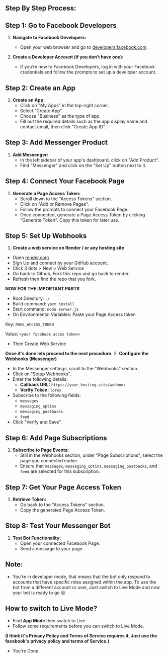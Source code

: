 ## Step By Step Process:

## Step 1: Go to Facebook Developers
1. **Navigate to Facebook Developers:**
   - Open your web browser and go to [developers.facebook.com](https://developers.facebook.com).

2. **Create a Developer Account (if you don’t have one):**
   - If you’re new to Facebook Developers, log in with your Facebook credentials and follow the prompts to set up a developer account.

## Step 2: Create an App
1. **Create an App:**
   - Click on "My Apps" in the top-right corner.
   - Select "Create App".
   - Choose "Business" as the type of app.
   - Fill out the required details such as the app display name and contact email, then click "Create App ID".

## Step 3: Add Messenger Product
1. **Add Messenger:**
   - In the left sidebar of your app's dashboard, click on "Add Product".
   - Find "Messenger" and click on the "Set Up" button next to it.

## Step 4: Connect Your Facebook Page
1. **Generate a Page Access Token:**
   - Scroll down to the "Access Tokens" section.
   - Click on "Add or Remove Pages".
   - Follow the prompts to connect your Facebook Page.
   - Once connected, generate a Page Access Token by clicking "Generate Token". Copy this token for later use.
   
## Step 5: Set Up Webhooks
  1. **Create a web service on Render / or any hosting site**
   - Open [render.com](https://render.com)
   - Sign Up and connect by your GitHub account.
   - Click 3 dots > New > Web Service
   - Go back to Github, Fork this repo and go back to render.
   - Refresh then find the repo that you fork.
   
   **NOW FOR THE IMPORTANT PARTS**
   
   - Root Directory: `./`
   - Build command: `yarn install`
   - Start command: `node server.js`
   - On Environmental Variables:
   Paste your Page Access token
   
   Key: `PAGE_ACCESS_TOKEN`
   
   Value: `<your facebook acces token>`
    
   - Then Create Web Service

   **Once it's done lets proceed to the next procedure.**
  2. **Configure the Webhooks (Messenger)**
   - In the Messenger settings, scroll to the "Webhooks" section.
   - Click on "Setup Webhooks".
   - Enter the following details:
     - **Callback URL:** `https://your_hosting.site/webhook`
     - **Verify Token:** `lorex`
   - Subscribe to the following fields:
     - `messages`
     - `messaging_optins`
     - `messaging_postbacks`
     - `feed`
   - Click "Verify and Save".

## Step 6: Add Page Subscriptions
1. **Subscribe to Page Events:**
   - Still in the Webhooks section, under "Page Subscriptions", select the page you connected earlier.
   - Ensure that `messages`, `messaging_optins`, `messaging_postbacks`, and `feed` are selected for this subscription.

## Step 7: Get Your Page Access Token
1. **Retrieve Token:**
   - Go back to the "Access Tokens" section.
   - Copy the generated Page Access Token.

   
## Step 8: Test Your Messenger Bot
1. **Test Bot Functionality:**
   - Open your connected Facebook Page.
   - Send a message to your page.

## Note:
- You're in developer mode, that means that the bot only respond to accounts that have specific roles assigned within the app. To use the bot from a different account or user, Just switch to Live Mode and now your bot is ready to go 😉

## How to switch to Live Mode?
- Find **App Mode** then switch to Live
- Follow some requirements before you can switch to Live Mode.

**(I think it's Privacy Policy and Terms of Service requires it, Just use the facebook's privacy policy and terms of Service.)**

- You're Done
